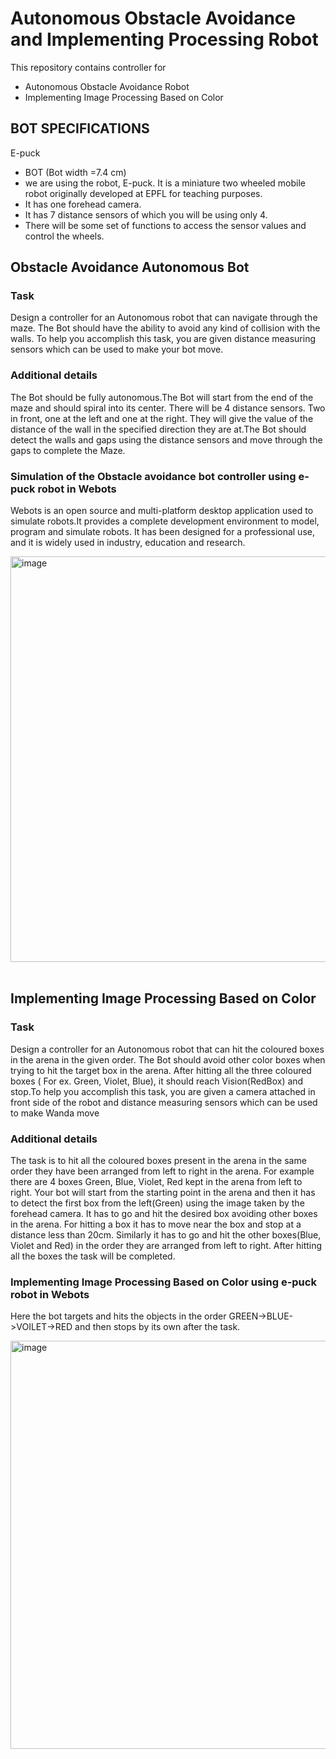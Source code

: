 # Autonomous Obstacle Avoidance and Implementing Processing Robot
This repository contains controller for 
* Autonomous Obstacle Avoidance Robot
* Implementing Image Processing Based on Color


## BOT SPECIFICATIONS

E-puck
* BOT (Bot width =7.4 cm)
* we are using the robot, E-puck. It is a miniature two wheeled mobile robot originally developed at EPFL for teaching
  purposes.
* It has one forehead camera.
* It has 7 distance sensors of which you will be using only 4.
* There will be some set of functions to access the sensor values and control the wheels.

## Obstacle Avoidance Autonomous Bot

### Task

Design a controller for an Autonomous robot that can navigate through the maze. The Bot should have the ability to avoid any
kind of collision with the walls. To help you accomplish this task, you are given distance measuring sensors which can be
used to make your bot move.

### Additional details

The Bot should be fully autonomous.The Bot will start from the end of the maze and should spiral into its center.
There will be 4 distance sensors. Two in front, one at the left and one at the right. They will give the value of the 
distance of the wall in the specified direction they are at.The Bot should detect the walls and gaps using the distance
sensors and move through the gaps to complete the Maze.  <br />

### Simulation of the Obstacle avoidance bot controller using e-puck robot in Webots
Webots is an open source and multi-platform desktop application used to simulate robots.It provides a complete development environment to model, program and simulate robots.
It has been designed for a professional use, and it is widely used in industry, education and research. <br />

<img width="649" alt="image" src="https://user-images.githubusercontent.com/85176591/152930716-c7e28243-0f0c-4a18-b6a2-a7f6515c30e8.png"><br /><br />


## Implementing Image Processing Based on Color

### Task

Design a controller for an Autonomous robot that can hit the coloured boxes in the arena in the given order. The Bot should avoid other color boxes when trying to hit the target box in the arena. After hitting all the three coloured 
boxes ( For ex. Green, Violet, Blue), it
should reach Vision(RedBox) and
stop.To help you accomplish this task, you
are given a camera attached in front
side of the robot and distance
measuring sensors which can be used
to make Wanda move

### Additional details

The task is to hit all the coloured
boxes present in the arena in the
same order they have been
arranged from left to right in the
arena.
For example there are 4 boxes
Green, Blue, Violet, Red kept in the
arena from left to right. Your bot
will start from the starting point in
the arena and then it has to detect
the first box from the left(Green)
using the image taken by the
forehead camera. It has to go and
hit the desired box avoiding other
boxes in the arena. For hitting a box it has to move near the box and stop at a
distance less than 20cm. Similarly it has to go and hit the other boxes(Blue,
Violet and Red) in the order they are arranged from left to right. After hitting all
the boxes the task will be completed.

### Implementing Image Processing Based on Color using e-puck robot in Webots
Here the bot targets and hits the objects in the order GREEN->BLUE->VOILET->RED and then stops by its own after the task.<br />

<img width="653" alt="image" src="https://user-images.githubusercontent.com/85176591/152931175-0fc22ce1-90f7-40fc-80d5-7c59bcc8c61e.png"><br /><br />

